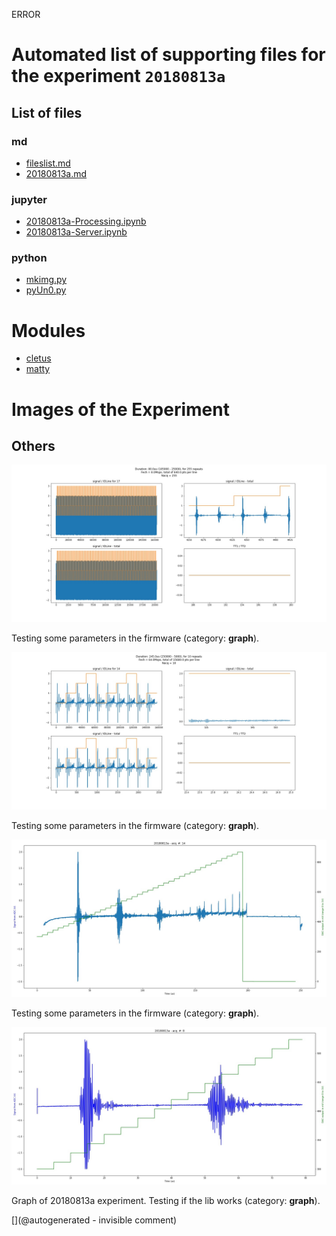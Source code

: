 ERROR

# Automated list of supporting files for the __experiment `20180813a`__

## List of files

### md

* [fileslist.md](/us-draindump/Chapter6/fileslist.md)
* [20180813a.md](/us-draindump/exp/20180813a.md)


### jupyter

* [20180813a-Processing.ipynb](/matty/20180813a/20180813a-Processing.ipynb)
* [20180813a-Server.ipynb](/matty/20180813a/20180813a-Server.ipynb)


### python

* [mkimg.py](/matty/20180813a/mkimg.py)
* [pyUn0.py](/matty/20180813a/pyUn0.py)





# Modules

* [cletus](/retired/cletus/)
* [matty](/matty/)




# Images of the Experiment

## Others

![](/matty/20180813a/images/20180813a-17-all.jpg)

Testing some parameters in the firmware (category: __graph__).

![](/matty/20180813a/images/20180813a-14-all.jpg)

Testing some parameters in the firmware (category: __graph__).

![](/matty/20180813a/images/20180813a-14.jpg)

Testing some parameters in the firmware (category: __graph__).

![](/matty/20180814a/images/20180813a-8.jpg)

Graph of 20180813a experiment. Testing if the lib works (category: __graph__).










[](@autogenerated - invisible comment)